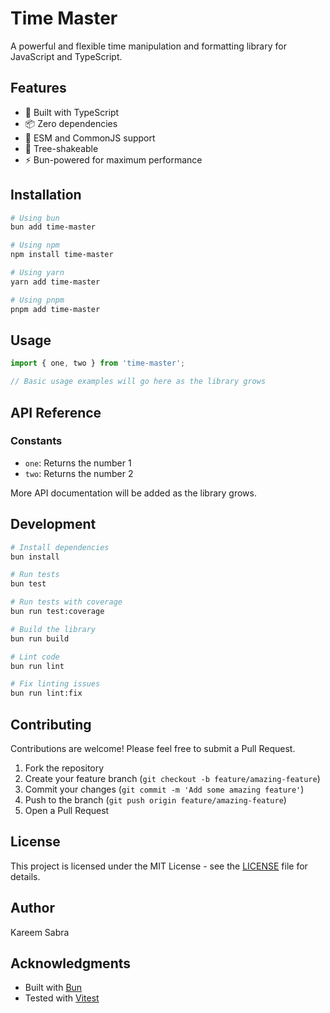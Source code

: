 # Time Master

A powerful and flexible time manipulation and formatting library for JavaScript and TypeScript.

## Features

- 🚀 Built with TypeScript
- 📦 Zero dependencies
- 🔄 ESM and CommonJS support
- 🎯 Tree-shakeable
- ⚡ Bun-powered for maximum performance

## Installation

```bash
# Using bun
bun add time-master

# Using npm
npm install time-master

# Using yarn
yarn add time-master

# Using pnpm
pnpm add time-master
```

## Usage

```typescript
import { one, two } from 'time-master';

// Basic usage examples will go here as the library grows
```

## API Reference

### Constants

- `one`: Returns the number 1
- `two`: Returns the number 2

More API documentation will be added as the library grows.

## Development

```bash
# Install dependencies
bun install

# Run tests
bun test

# Run tests with coverage
bun run test:coverage

# Build the library
bun run build

# Lint code
bun run lint

# Fix linting issues
bun run lint:fix
```

## Contributing

Contributions are welcome! Please feel free to submit a Pull Request.

1. Fork the repository
2. Create your feature branch (`git checkout -b feature/amazing-feature`)
3. Commit your changes (`git commit -m 'Add some amazing feature'`)
4. Push to the branch (`git push origin feature/amazing-feature`)
5. Open a Pull Request

## License

This project is licensed under the MIT License - see the [LICENSE](LICENSE) file for details.

## Author

Kareem Sabra

## Acknowledgments

- Built with [Bun](https://bun.sh/)
- Tested with [Vitest](https://vitest.dev/)
